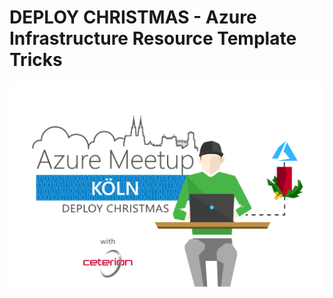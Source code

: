 # DEPLOY CHRISTMAS - Azure Infrastructure Resource Template Tricks
![Deploy Christmas](https://raw.githubusercontent.com/ceterion/ct.arm.meetup.deploychristmas/master/03-NestedDeployment/CustomScripts/resources/deployazure.png)